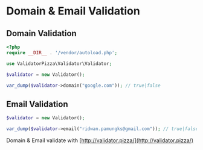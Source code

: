 # Domain & Email Validation

## Domain Validation
```php
<?php
require __DIR__ . '/vendor/autoload.php';

use ValidatorPizza\Validator\Validator;

$validator = new Validator();

var_dump($validator->domain("google.com")); // true|false
```

## Email Validation
```php
$validator = new Validator();

var_dump($validator->email("ridwan.pamungks@gmail.com")); // true|false
```


Domain & Email validate with [http://validator.pizza/](http://validator.pizza/)
